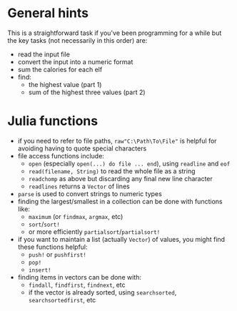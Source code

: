 General hints
=============

This is a straightforward task if you've been programming for a while but the key tasks (not necessarily in this order) are:
* read the input file
* convert the input into a numeric format
* sum the calories for each elf
* find:
    - the highest value (part 1)
    - sum of the highest three values (part 2)

Julia functions
===============

- if you need to refer to file paths, `raw"C:\Path\To\File"` is helpful for avoiding having to quote special characters
- file access functions include:
    * `open` (especially `open(...) do file ... end`), using `readline` and `eof`
    * `read(filename, String)` to read the whole file as a string
    * `readchomp` as above but discarding any final new line character
    * `readlines` returns a `Vector` of lines
- `parse` is used to convert strings to numeric types
- finding the largest/smallest in a collection can be done with functions like:
    * `maximum` (or `findmax`, `argmax`, etc)
    * `sort`/`sort!`
    * or more efficiently `partialsort`/`partialsort!`
- if you want to maintain a list (actually `Vector`) of values, you might find these functions helpful:
    * `push!` or `pushfirst!`
    * `pop!`
    * `insert!`
- finding items in vectors can be done with:
    * `findall`, `findfirst`, `findnext`, etc
    * if the vector is already sorted, using `searchsorted`, `searchsortedfirst`, etc